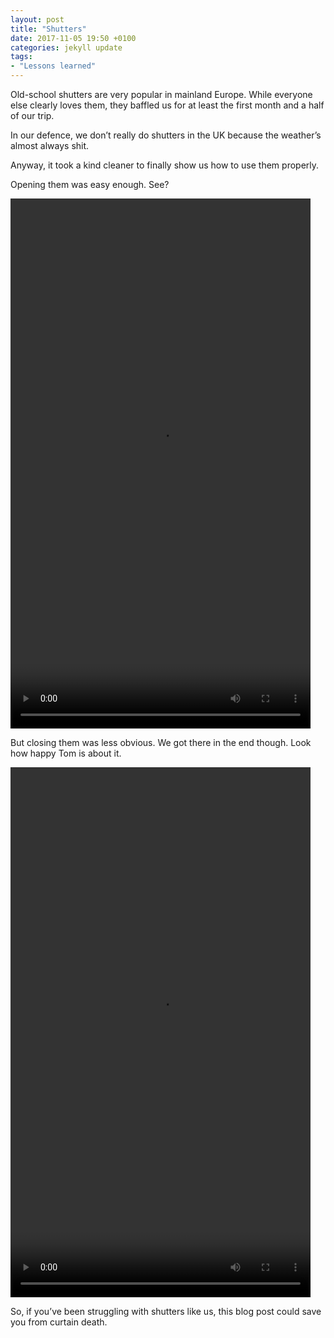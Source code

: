 ```yaml
---
layout: post
title: "Shutters"
date: 2017-11-05 19:50 +0100
categories: jekyll update
tags: 
- "Lessons learned"
---
```


Old-school shutters are very popular in mainland Europe. While everyone else clearly loves them, they baffled us for at least the first month and a half of our trip. 

In our defence, we don’t really do shutters in the UK because the weather’s almost always shit.

Anyway, it took a kind cleaner to finally show us how to use them properly.

Opening them was easy enough. See?

<video src="https://github.com/tombye/trexit/raw/gh-pages/assets/images/tom-making-shutters-go-up.mp4" controls height="848" width="480" preload="metadata"><a href="https://github.com/tombye/trexit/raw/gh-pages/assets/images/tom-making-shutters-go-up.mp4">Download this video of Tom opening a shutter.</a></video>

But closing them was less obvious. We got there in the end though. Look how happy Tom is about it.

<video src="https://github.com/tombye/trexit/raw/gh-pages/assets/images/tom-making-shutters-go-down.mp4" controls height="848" width="480" preload="metadata"><a href="https://github.com/tombye/trexit/raw/gh-pages/assets/images/tom-making-shutters-go-down.mp4">Download this video this video of Tom closing a shutter.</a></video>

So, if you’ve been struggling with shutters like us, this blog post could save you from curtain death.
